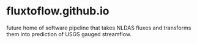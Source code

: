 # fluxtoflow.github.io

future home of software pipeline that takes NLDAS fluxes and transforms them into prediction of USGS gauged streamflow.
